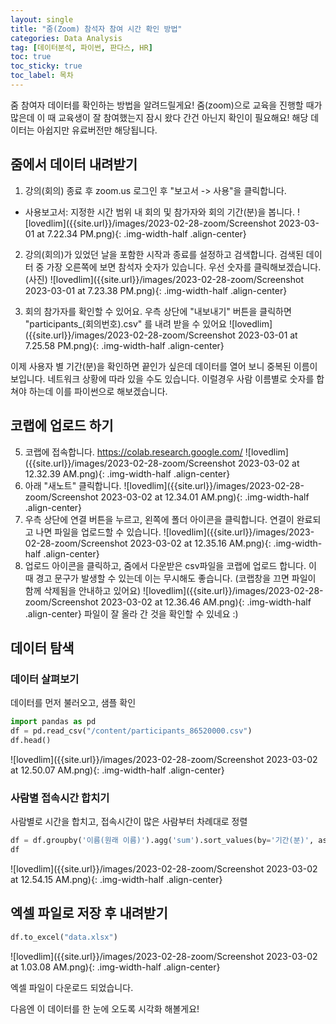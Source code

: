 ```yaml
---
layout: single
title: "줌(Zoom) 참석자 참여 시간 확인 방법"
categories: Data Analysis
tag: [데이터분석, 파이썬, 판다스, HR]
toc: true
toc_sticky: true
toc_label: 목차
---
```


줌 참여자 데이터를 확인하는 방법을 알려드릴게요!
줌(zoom)으로 교육을 진행할 때가 많은데 이 때 교육생이 잘 참여했는지 잠시 왔다 간건 아닌지 확인이 필요해요!
해당 데이터는 아쉽지만 유료버전만 해당됩니다.

## 줌에서 데이터 내려받기
1. 강의(회의) 종료 후 zoom.us 로그인 후 "보고서 -> 사용"을 클릭합니다.
  - 사용보고서: 지정한 시간 범위 내 회의 및 참가자와 회의 기간(분)을 봅니다.
![lovedlim]({{site.url}}/images/2023-02-28-zoom/Screenshot 2023-03-01 at 7.22.34 PM.png){: .img-width-half .align-center}

2. 강의(회의)가 있었던 날을 포함한 시작과 종료를 설정하고 검색합니다. 검색된 데이터 중 가장 오른쪽에 보면 참석자 숫자가 있습니다. 우선 숫자를 클릭해보겠습니다.
(사진)
![lovedlim]({{site.url}}/images/2023-02-28-zoom/Screenshot 2023-03-01 at 7.23.38 PM.png){: .img-width-half .align-center}

4. 회의 참가자를 확인할 수 있어요. 우측 상단에 "내보내기" 버튼을 클릭하면 "participants_(회의번호).csv" 를 내려 받을 수 있어요
![lovedlim]({{site.url}}/images/2023-02-28-zoom/Screenshot 2023-03-01 at 7.25.58 PM.png){: .img-width-half .align-center}
 
이제 사용자 별 기간(분)을 확인하면 끝인가 싶은데 데이터를 열어 보니 중복된 이름이 보입니다. 네트워크 상황에 따라 있을 수도 있습니다. 이럴경우 사람 이름별로 숫자를 합쳐야 하는데 이를 파이썬으로 해보겠습니다. 

## 코랩에 업로드 하기
5. 코랩에 접속합니다. https://colab.research.google.com/
![lovedlim]({{site.url}}/images/2023-02-28-zoom/Screenshot 2023-03-02 at 12.32.39 AM.png){: .img-width-half .align-center}
6. 아래 "새노트" 클릭합니다.
![lovedlim]({{site.url}}/images/2023-02-28-zoom/Screenshot 2023-03-02 at 12.34.01 AM.png){: .img-width-half .align-center}
7. 우측 상단에 연결 버튼을 누르고, 왼쪽에 폴더 아이콘을 클릭합니다. 연결이 완료되고 나면 파일을 업로드할 수 있습니다. 
![lovedlim]({{site.url}}/images/2023-02-28-zoom/Screenshot 2023-03-02 at 12.35.16 AM.png){: .img-width-half .align-center}
8. 업로드 아이콘을 클릭하고, 줌에서 다운받은 csv파일을 코랩에 업로드 합니다. 이 때 경고 문구가 발생할 수 있는데 이는 무시해도 좋습니다. (코랩창을 끄면 파일이 함께 삭제됨을 안내하고 있어요)
![lovedlim]({{site.url}}/images/2023-02-28-zoom/Screenshot 2023-03-02 at 12.36.46 AM.png){: .img-width-half .align-center}
파일이 잘 올라 간 것을 확인할 수 있네요 :) 

## 데이터 탐색
### 데이터 살펴보기
데이터를 먼저 불러오고, 샘플 확인
```python
import pandas as pd
df = pd.read_csv("/content/participants_86520000.csv")
df.head()
```
![lovedlim]({{site.url}}/images/2023-02-28-zoom/Screenshot 2023-03-02 at 12.50.07 AM.png){: .img-width-half .align-center}

### 사람별 접속시간 합치기
사람별로 시간을 합치고, 접속시간이 많은 사람부터 차례대로 정렬
```python
df = df.groupby('이름(원래 이름)').agg('sum').sort_values(by='기간(분)', ascending=False).reset_index()
df
```
![lovedlim]({{site.url}}/images/2023-02-28-zoom/Screenshot 2023-03-02 at 12.54.15 AM.png){: .img-width-half .align-center}


## 엑셀 파일로 저장 후 내려받기
```python
df.to_excel("data.xlsx")
```
![lovedlim]({{site.url}}/images/2023-02-28-zoom/Screenshot 2023-03-02 at 1.03.08 AM.png){: .img-width-half .align-center}

엑셀 파일이 다운로드 되었습니다.

다음엔 이 데이터를 한 눈에 오도록 시각화 해볼게요!

